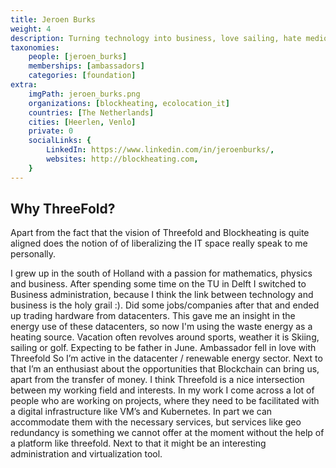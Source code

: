 ```yaml
---
title: Jeroen Burks
weight: 4
description: Turning technology into business, love sailing, hate mediocracy.
taxonomies:
    people: [jeroen_burks]
    memberships: [ambassadors]
    categories: [foundation]
extra:
    imgPath: jeroen_burks.png
    organizations: [blockheating, ecolocation_it]
    countries: [The Netherlands]
    cities: [Heerlen, Venlo]
    private: 0
    socialLinks: {
        LinkedIn: https://www.linkedin.com/in/jeroenburks/,
        websites: http://blockheating.com,
    }
---
```


## Why ThreeFold?

Apart from the fact that the vision of Threefold and Blockheating is quite aligned does the notion of of liberalizing the IT space really speak to me personally.

I grew up in the south of Holland with a passion for mathematics, physics and business. After spending some time on the TU in Delft I switched to Business administration, because I think the link between technology and business is the holy grail :). Did some jobs/companies after that and ended up trading hardware from datacenters. This gave me an insight in the energy use of these datacenters, so now I'm using the waste energy as a heating source. Vacation often revolves around sports, weather it is Skiing, sailing or golf. Expecting to be father in June. Ambassador fell in love with Threefold So I’m active in the datacenter / renewable energy sector. Next to that I’m an enthusiast about the opportunities that Blockchain can bring us, apart from the transfer of money. I think Threefold is a nice intersection between my working field and interests. In my work I come across a lot of people who are working on projects, where they need to be facilitated with a digital infrastructure like VM’s and Kubernetes. In part we can accommodate them with the necessary services, but services like geo redundancy is something we cannot offer at the moment without the help of a platform like threefold. Next to that it might be an interesting administration and virtualization tool. 
